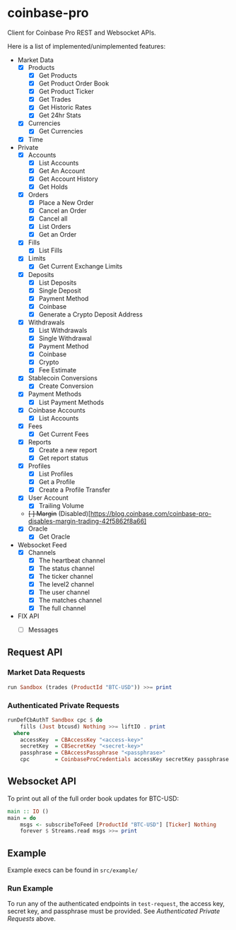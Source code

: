 # coinbase-pro

Client for Coinbase Pro REST and Websocket APIs.

Here is a list of implemented/unimplemented features:

- Market Data
    - [x] Products
        - [x] Get Products
        - [x] Get Product Order Book
        - [x] Get Product Ticker
        - [x] Get Trades
        - [x] Get Historic Rates
        - [x] Get 24hr Stats
    - [x] Currencies
        - [x] Get Currencies
    - [x] Time
- Private
    - [x] Accounts
        - [x] List Accounts
        - [x] Get An Account
        - [x] Get Account History
        - [x] Get Holds
    - [x] Orders
        - [x] Place a New Order
        - [x] Cancel an Order
        - [x] Cancel all
        - [x] List Orders
        - [x] Get an Order
    - [x] Fills
        - [x] List Fills
	- [x] Limits
		- [x] Get Current Exchange Limits
    - [x] Deposits
		- [x] List Deposits
		- [x] Single Deposit
        - [x] Payment Method
        - [x] Coinbase
		- [x] Generate a Crypto Deposit Address
    - [x] Withdrawals
		- [x] List Withdrawals
		- [x] Single Withdrawal
        - [x] Payment Method
        - [x] Coinbase
        - [x] Crypto
		- [x] Fee Estimate
    - [x] Stablecoin Conversions
        - [x] Create Conversion
    - [x] Payment Methods
        - [x] List Payment Methods
	- [x] Coinbase Accounts
		- [x] List Accounts
    - [x] Fees
        - [x] Get Current Fees
    - [x] Reports
        - [x] Create a new report
        - [x] Get report status
	- [x] Profiles
		- [x] List Profiles
		- [x] Get a Profile
		- [x] Create a Profile Transfer
    - [x] User Account
        - [x] Trailing Volume
	- ~~[ ] Margin~~ (Disabled)[https://blog.coinbase.com/coinbase-pro-disables-margin-trading-42f5862f8a66]
	- [x] Oracle
		- [x] Get Oracle
- Websocket Feed
    - [x] Channels
        - [x] The heartbeat channel
        - [x] The status channel
        - [x] The ticker channel
        - [x] The level2 channel
        - [x] The user channel
        - [x] The matches channel
        - [x] The full channel
- FIX API
    - [ ] Messages


## Request API

### Market Data Requests

```haskell
run Sandbox (trades (ProductId "BTC-USD")) >>= print
```

### Authenticated Private Requests

```haskell
runDefCbAuthT Sandbox cpc $ do
    fills (Just btcusd) Nothing >>= liftIO . print
  where
    accessKey  = CBAccessKey "<access-key>"
    secretKey  = CBSecretKey "<secret-key>"
    passphrase = CBAccessPassphrase "<passphrase>"
    cpc        = CoinbaseProCredentials accessKey secretKey passphrase
```

## Websocket API

To print out all of the full order book updates for BTC-USD:


```haskell
main :: IO ()
main = do
    msgs <- subscribeToFeed [ProductId "BTC-USD"] [Ticker] Nothing
    forever $ Streams.read msgs >>= print
```

## Example

Example execs can be found in `src/example/`

### Run Example

To run any of the authenticated endpoints in `test-request`, the access key,
secret key, and passphrase must be provided. See _Authenticated Private Requests_ above.
